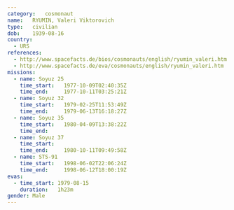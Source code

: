 ```yaml
---
category:	cosmonaut
name:	RYUMIN, Valeri Viktorovich 
type:	civilian
dob:	1939-08-16
country:
  - URS
references:
  - http://www.spacefacts.de/bios/cosmonauts/english/ryumin_valeri.htm
  - http://www.spacefacts.de/eva/cosmonauts/english/ryumin_valeri.htm
missions:
  - name: Soyuz 25
    time_start:   1977-10-09T02:40:35Z
    time_end:     1977-10-11T03:25:21Z
  - name: Soyuz 32
    time_start:   1979-02-25T11:53:49Z
    time_end:     1979-06-13T16:18:27Z
  - name: Soyuz 35
    time_start:   1980-04-09T13:38:22Z
    time_end:     
  - name: Soyuz 37
    time_start:   
    time_end:     1980-10-11T09:49:58Z
  - name: STS-91
    time_start:   1998-06-02T22:06:24Z
    time_end:     1998-06-12T18:00:19Z
evas:
  - time_start: 1979-08-15
    duration:   1h23m
gender:	Male
---
```

